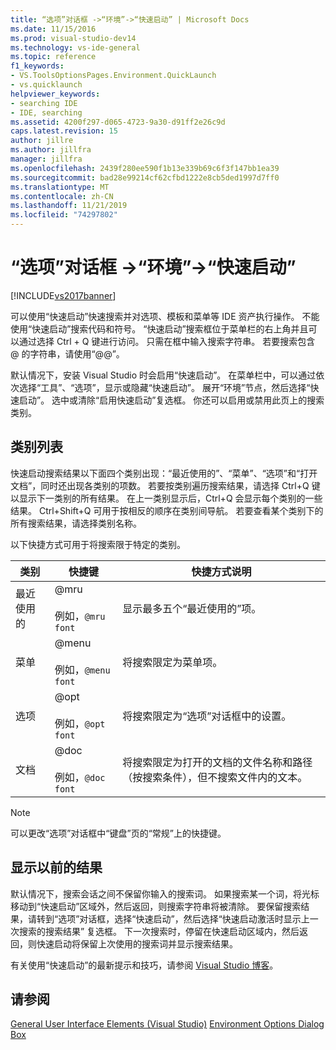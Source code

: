 ```yaml
---
title: “选项”对话框 ->“环境”->“快速启动” | Microsoft Docs
ms.date: 11/15/2016
ms.prod: visual-studio-dev14
ms.technology: vs-ide-general
ms.topic: reference
f1_keywords:
- VS.ToolsOptionsPages.Environment.QuickLaunch
- vs.quicklaunch
helpviewer_keywords:
- searching IDE
- IDE, searching
ms.assetid: 4200f297-d065-4723-9a30-d91ff2e26c9d
caps.latest.revision: 15
author: jillre
ms.author: jillfra
manager: jillfra
ms.openlocfilehash: 2439f280ee590f1b13e339b69c6f3f147bb1ea39
ms.sourcegitcommit: bad28e99214cf62cfbd1222e8cb5ded1997d7ff0
ms.translationtype: MT
ms.contentlocale: zh-CN
ms.lasthandoff: 11/21/2019
ms.locfileid: "74297802"
---
```

# <a name="quick-launch-environment-options-dialog-box"></a>“选项”对话框 ->“环境”->“快速启动”
[!INCLUDE[vs2017banner](../../includes/vs2017banner.md)]

可以使用“快速启动”快速搜索并对选项、模板和菜单等 IDE 资产执行操作。 不能使用“快速启动”搜索代码和符号。 “快速启动”搜索框位于菜单栏的右上角并且可以通过选择 Ctrl + Q 键进行访问。 只需在框中输入搜索字符串。 若要搜索包含 @ 的字符串，请使用“@@”。

 默认情况下，安装 Visual Studio 时会启用“快速启动”。 在菜单栏中，可以通过依次选择“工具”、“选项”，显示或隐藏“快速启动”。 展开“环境”节点，然后选择“快速启动”。 选中或清除“启用快速启动”复选框。 你还可以启用或禁用此页上的搜索类别。

## <a name="category-list"></a>类别列表
 快速启动搜索结果以下面四个类别出现：“最近使用的”、“菜单”、“选项”和“打开文档”，同时还出现各类别的项数。 若要按类别遍历搜索结果，请选择 Ctrl+Q 键以显示下一类别的所有结果。 在上一类别显示后，Ctrl+Q 会显示每个类别的一些结果。 Ctrl+Shift+Q 可用于按相反的顺序在类别间导航。 若要查看某个类别下的所有搜索结果，请选择类别名称。

 以下快捷方式可用于将搜索限于特定的类别。

|类别|快捷键|快捷方式说明|
|--------------|--------------|--------------------------|
|最近使用的|@mru<br /><br /> 例如，`@mru font`|显示最多五个“最近使用的”项。|
|菜单|@menu<br /><br /> 例如，`@menu font`|将搜索限定为菜单项。|
|选项|@opt<br /><br /> 例如，`@opt font`|将搜索限定为“选项”对话框中的设置。|
|文档|@doc<br /><br /> 例如，`@doc font`|将搜索限定为打开的文档的文件名称和路径（按搜索条件），但不搜索文件内的文本。|

> [!NOTE]
> 可以更改“选项”对话框中“键盘”页的“常规”上的快捷键。

## <a name="show-previous-results"></a>显示以前的结果
 默认情况下，搜索会话之间不保留你输入的搜索词。 如果搜索某一个词，将光标移动到“快速启动”区域外，然后返回，则搜索字符串将被清除。 要保留搜索结果，请转到“选项”对话框，选择“快速启动”，然后选择“快速启动激活时显示上一次搜索的搜索结果” 复选框。 下一次搜索时，停留在快速启动区域内，然后返回，则快速启动将保留上次使用的搜索词并显示搜索结果。

 有关使用“快速启动”的最新提示和技巧，请参阅 [Visual Studio 博客](https://go.microsoft.com/fwlink/?LinkId=236054)。

## <a name="see-also"></a>请参阅
 [General User Interface Elements (Visual Studio)](../../ide/reference/general-user-interface-elements-visual-studio.md) [Environment Options Dialog Box](../../ide/reference/environment-options-dialog-box.md)

